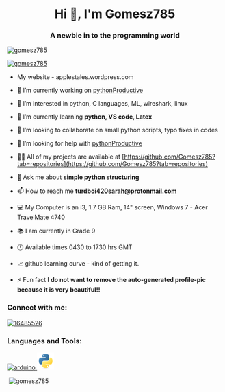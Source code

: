 <h1 align="center">Hi 👋, I'm Gomesz785</h1>
<h3 align="center">A newbie in to the programming world</h3>

<p align="left"> <img src="https://komarev.com/ghpvc/?username=gomesz785&label=Profile%20views&color=0e75b6&style=flat" alt="gomesz785" /> </p>

<p align="left"> <a href="https://github.com/ryo-ma/github-profile-trophy"><img src="https://github-profile-trophy.vercel.app/?username=gomesz785" alt="gomesz785" /></a> </p>

- My website - applestales.wordpress.com

- 🔭 I’m currently working on [pythonProductive](https://github.com/Gomesz785/pythonProductive)

- 👀 I’m interested in python, C languages, ML, wireshark, linux

- 🌱 I’m currently learning **python, VS code, Latex**

- 💞️ I’m looking to collaborate on small python scripts, typo fixes in codes 

- 🤝 I’m looking for help with [pythonProductive](https://github.com/Gomesz785/pythonProductive)

- 👨‍💻 All of my projects are available at [https://github.com/Gomesz785?tab=repositories](https://github.com/Gomesz785?tab=repositories)

- 💬 Ask me about **simple python structuring**

- 📫 How to reach me **turdboi420sarah@protonmail.com**

- 💻 My Computer is an i3, 1.7 GB Ram, 14" screen, Windows 7 - Acer TravelMate 4740

- 📚 I am currently in Grade 9

- 🕛 Available times 0430 to 1730 hrs GMT

- 📈 github learning curve - kind of getting it.

- ⚡ Fun fact **I do not want to remove the auto-generated profile-pic because it is very beautiful!!**

<h3 align="left">Connect with me:</h3>
<p align="left">
<a href="https://stackoverflow.com/users/16485526" target="blank"><img align="center" src="https://raw.githubusercontent.com/rahuldkjain/github-profile-readme-generator/master/src/images/icons/Social/stack-overflow.svg" alt="16485526" height="30" width="40" /></a>
</p>

<h3 align="left">Languages and Tools:</h3>
<p align="left"> <a href="https://www.arduino.cc/" target="_blank"> <img src="https://cdn.worldvectorlogo.com/logos/arduino-1.svg" alt="arduino" width="40" height="40"/> </a> <a href="https://www.python.org" target="_blank"> <img src="https://raw.githubusercontent.com/devicons/devicon/master/icons/python/python-original.svg" alt="python" width="40" height="40"/> </a> </p>

<p>&nbsp;<img align="center" src="https://github-readme-stats.vercel.app/api?username=gomesz785&show_icons=true&locale=en" alt="gomesz785" /></p>

<!---
Gomesz785/Gomesz785 is a ✨ special ✨ repository because its `README.md` (this file) appears on your GitHub profile.
You can click the Preview link to take a look at your changes.
--->
